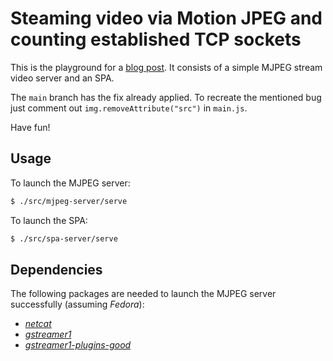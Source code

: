 # Steaming video via Motion JPEG and counting established TCP sockets

This is the playground for a [blog post](https://blog.whilenot.dev/posts/cool-bugs-vs-shitty-bugs-part-1/). It consists of a simple MJPEG stream video server and an SPA.

The `main` branch has the fix already applied. To recreate the mentioned bug just comment out `img.removeAttribute("src")` in `main.js`.

Have fun!

## Usage

To launch the MJPEG server:

```bash
$ ./src/mjpeg-server/serve
```

To launch the SPA:

```bash
$ ./src/spa-server/serve
```

## Dependencies

The following packages are needed to launch the MJPEG server successfully (assuming _Fedora_):

- [_netcat_](https://en.wikipedia.org/wiki/Netcat)
- [_gstreamer1_](https://gstreamer.freedesktop.org)
- [_gstreamer1-plugins-good_](https://gstreamer.freedesktop.org)
